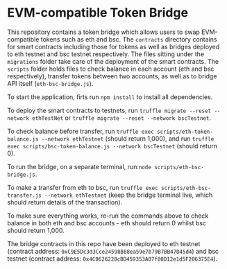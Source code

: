 # EVM-compatible Token Bridge

This repository contains a token bridge which allows users to swap EVM-compatible tokens such as eth and bsc. The ```contracts``` directory contains for smart contracts including those for tokens as well as bridges deployed to eth testnet and bsc testnet respectively. The files sitting under the ```migrations``` folder take care of the deployment of the smart contracts. The ```scripts``` folder holds files to check balance in each account (eth and bsc respectively), transfer tokens between two accounts, as well as to bridge API itself (```eth-bsc-bridge.js```). 

To start the application, firts run ```npm install``` to install all dependencies.

To deploy the smart contracts to testnets, run ```truffle migrate --reset --network ethTestNet``` or ```truffle migrate --reset --network bscTestnet```.

To check balance before transfer, run ```truffle exec scripts/eth-token-balance.js --network ethTestnet``` (should return 1,000), and run ```truffle exec scripts/bsc-token-balance.js --network bscTestnet``` (should return 0).

To run the bridge, on a separate terminal, run:```node scripts/eth-bsc-bridge.js```.

To make a transfer from eth to bsc, run ```truffle exec scripts/eth-bsc-transfer.js --network ethTestnet``` (keep the bridge terminal live, which should return details of the transaction).

To make sure everything works, re-run the commands above to check balance in both eth and bsc accounts - eth should return 0 whilst bsc should return 1,000.

The bridge contracts in this repo have been deployed to eth testnet (contract address: ```0xC9E5Dc3d3Cce24598B88ea59e7b79B7BB47D45d4```) and bsc testnet (contract address: ```0x4C0626228cBD459353A07f80D12e1d5F206375E4```). 
